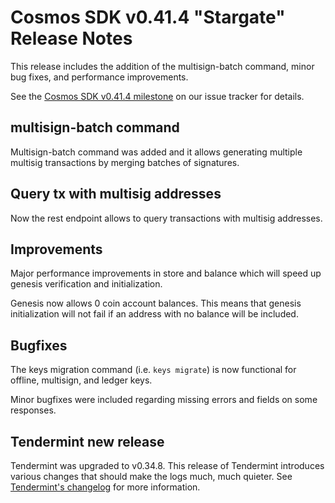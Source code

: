 # Cosmos SDK v0.41.4 "Stargate" Release Notes

This release includes the addition of the multisign-batch command, minor bug fixes, and performance improvements.

See the [Cosmos SDK v0.41.4 milestone](https://github.com/cosmos/cosmos-sdk/milestone/40?closed=1) on our issue tracker for details.

## multisign-batch command

Multisign-batch command was added and it allows generating multiple multisig transactions by merging batches of signatures.

## Query tx with multisig addresses

Now the rest endpoint allows to query transactions with multisig addresses.

## Improvements

Major performance improvements in store and balance which will speed up genesis verification and initialization.

Genesis now allows 0 coin account balances. This means that genesis initialization will not fail if an address with no balance will be included.

## Bugfixes

The keys migration command (i.e. `keys migrate`) is now functional for offline, multisign, and ledger keys.

Minor bugfixes were included regarding missing errors and fields on some responses.

## Tendermint new release

Tendermint was upgraded to v0.34.8. This release of Tendermint introduces various changes that should make the logs much, much quieter. See [Tendermint's changelog](https://github.com/tendermint/tendermint/blob/v0.34.8/CHANGELOG.md#v0.34.8) for more information.
